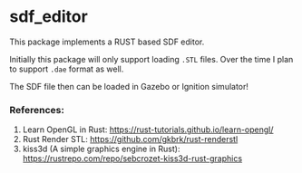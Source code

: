 # sdf_editor

This package implements a RUST based SDF editor. 

Initially this package will only support loading `.STL` files. Over the time I plan to support `.dae` format as well. 

The SDF file then can be loaded in Gazebo or Ignition simulator!


### References:
1. Learn OpenGL in Rust: https://rust-tutorials.github.io/learn-opengl/
2. Rust Render STL: https://github.com/gkbrk/rust-renderstl
3. kiss3d (A simple graphics engine in Rust): https://rustrepo.com/repo/sebcrozet-kiss3d-rust-graphics 




